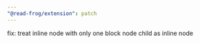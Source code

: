 ```yaml
---
"@read-frog/extension": patch
---
```


fix: treat inline node with only one block node child as inline node
